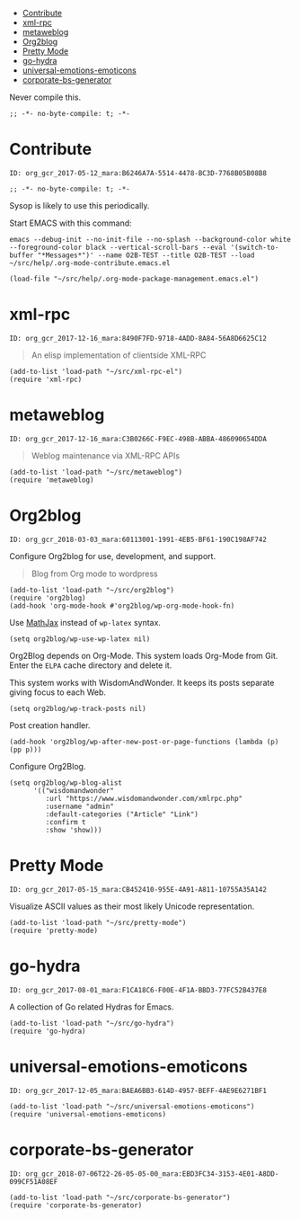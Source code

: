 - [Contribute](#org447d267)
- [xml-rpc](#orgbc4f9eb)
- [metaweblog](#orgd12dc4b)
- [Org2blog](#org7b3ce0c)
- [Pretty Mode](#orgdd6c138)
- [go-hydra](#orge15dfe8)
- [universal-emotions-emoticons](#org6fa602c)
- [corporate-bs-generator](#org1715352)

Never compile this.

```emacs-lisp
;; -*- no-byte-compile: t; -*-
```


<a id="org447d267"></a>

# Contribute

    ID: org_gcr_2017-05-12_mara:B6246A7A-5514-4478-BC3D-7768B05B08B8

```emacs-lisp
;; -*- no-byte-compile: t; -*-
```

Sysop is likely to use this periodically.

Start EMACS with this command:

    emacs --debug-init --no-init-file --no-splash --background-color white --foreground-color black --vertical-scroll-bars --eval '(switch-to-buffer "*Messages*")' --name O2B-TEST --title O2B-TEST --load ~/src/help/.org-mode-contribute.emacs.el

```emacs-lisp
(load-file "~/src/help/.org-mode-package-management.emacs.el")
```


<a id="orgbc4f9eb"></a>

# xml-rpc

    ID: org_gcr_2017-12-16_mara:8490F7FD-9718-4ADD-8A84-56A8D6625C12

> An elisp implementation of clientside XML-RPC

```emacs-lisp
(add-to-list 'load-path "~/src/xml-rpc-el")
(require 'xml-rpc)
```


<a id="orgd12dc4b"></a>

# metaweblog

    ID: org_gcr_2017-12-16_mara:C3B0266C-F9EC-498B-ABBA-486090654DDA

> Weblog maintenance via XML-RPC APIs

```emacs-lisp
(add-to-list 'load-path "~/src/metaweblog")
(require 'metaweblog)
```


<a id="org7b3ce0c"></a>

# Org2blog

    ID: org_gcr_2018-03-03_mara:60113001-1991-4EB5-BF61-190C198AF742

Configure Org2blog for use, development, and support.

> Blog from Org mode to wordpress

```emacs-lisp
(add-to-list 'load-path "~/src/org2blog")
(require 'org2blog)
(add-hook 'org-mode-hook #'org2blog/wp-org-mode-hook-fn)
```

Use [MathJax](https://www.mathjax.org/) instead of `wp-latex` syntax.

```emacs-lisp
(setq org2blog/wp-use-wp-latex nil)
```

Org2Blog depends on Org-Mode. This system loads Org-Mode from Git. Enter the `ELPA` cache directory and delete it.

This system works with WisdomAndWonder. It keeps its posts separate giving focus to each Web.

```emacs-lisp
(setq org2blog/wp-track-posts nil)
```

Post creation handler.

```emacs-lisp
(add-hook 'org2blog/wp-after-new-post-or-page-functions (lambda (p) (pp p)))
```

Configure Org2Blog.

```emacs-lisp
(setq org2blog/wp-blog-alist
      '(("wisdomandwonder"
         :url "https://www.wisdomandwonder.com/xmlrpc.php"
         :username "admin"
         :default-categories ("Article" "Link")
         :confirm t
         :show 'show)))
```


<a id="orgdd6c138"></a>

# Pretty Mode

    ID: org_gcr_2017-05-15_mara:CB452410-955E-4A91-A811-10755A35A142

Visualize ASCII values as their most likely Unicode representation.

```emacs-lisp
(add-to-list 'load-path "~/src/pretty-mode")
(require 'pretty-mode)
```


<a id="orge15dfe8"></a>

# go-hydra

    ID: org_gcr_2017-08-01_mara:F1CA18C6-F00E-4F1A-BBD3-77FC52B437E8

A collection of Go related Hydras for Emacs.

```emacs-lisp
(add-to-list 'load-path "~/src/go-hydra")
(require 'go-hydra)
```


<a id="org6fa602c"></a>

# universal-emotions-emoticons

    ID: org_gcr_2017-12-05_mara:BAEA6BB3-614D-4957-BEFF-4AE9E6271BF1

```emacs-lisp
(add-to-list 'load-path "~/src/universal-emotions-emoticons")
(require 'universal-emotions-emoticons)
```


<a id="org1715352"></a>

# corporate-bs-generator

    ID: org_gcr_2018-07-06T22-26-05-05-00_mara:EBD3FC34-3153-4E01-A8DD-099CF51A08EF

```emacs-lisp
(add-to-list 'load-path "~/src/corporate-bs-generator")
(require 'corporate-bs-generator)
```
